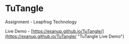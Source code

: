 # TuTangle
Assignment - Leapfrog Technology

Live Demo - [https://exanup.github.io/TuTangle/](https://exanup.github.io/TuTangle/ "TuTangle Live Demo")
